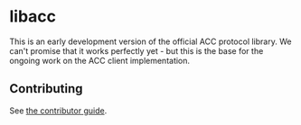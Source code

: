 # libacc

This is an early development version of the official ACC protocol library.
We can't promise that it works perfectly yet - but this is the base for the 
ongoing work on the ACC client implementation.

## Contributing

See [the contributor guide](https://github.com/amyipdev/libacc/blob/main/docs/README.md).
